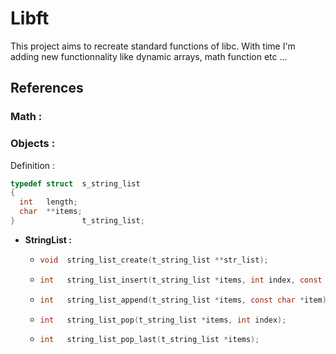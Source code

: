 # Libft

This project aims to recreate standard functions of libc.
With time I'm adding new functionnality like dynamic arrays, math function etc ...

## References

### Math :

### Objects :

Definition :
```c
typedef struct  s_string_list
{
  int   length;
  char  **items;
}               t_string_list;
```

- **StringList :**
  - ```c
    void  string_list_create(t_string_list **str_list);
    ```
  - ```c
    int   string_list_insert(t_string_list *items, int index, const char *item);
    ```
  - ```c
    int   string_list_append(t_string_list *items, const char *item);
    ```
  - ```c
    int   string_list_pop(t_string_list *items, int index);
    ```
  - ```c
    int   string_list_pop_last(t_string_list *items);
    ```
